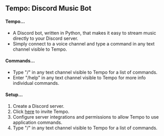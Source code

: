 <h2>Tempo: Discord Music Bot</h2>

<h4>Tempo...</h4>

- A Discord bot, written in Python, that makes it easy to stream music directly to your Discord server.
- Simply connect to a voice channel and type a command in any text channel visible to Tempo.

<!-- ![Command Image](/resources/command.png?raw=true) <br> -->

<h4>Commands...</h4>

- Type "/" in any text channel visible to Tempo for a list of commands.
- Enter "/help" in any text channel visible to Tempo for more info individual commands.

<!-- ![Help Image](/resources/help.png?raw=true) <br> -->

<h4>Setup...</h4>

1. Create a Discord server.
2. Click [here](https://discord.com/oauth2/authorize?client_id=897864886095343687&permissions=2150721536&integration_type=0&scope=bot+applications.commands) to invite Tempo.
3. Configure server integrations and permissions to allow Tempo to use application commands.
4. Type "/" in any text channel visible to Tempo for a list of commands.